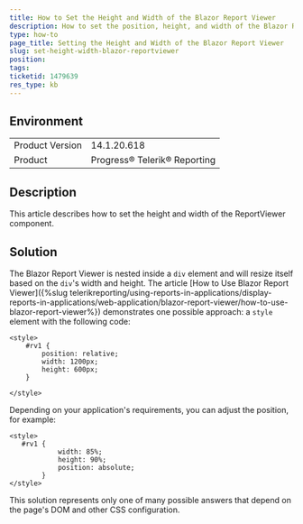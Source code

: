 ```yaml
---
title: How to Set the Height and Width of the Blazor Report Viewer
description: How to set the position, height, and width of the Blazor Report Viewer
type: how-to
page_title: Setting the Height and Width of the Blazor Report Viewer
slug: set-height-width-blazor-reportviewer
position: 
tags: 
ticketid: 1479639
res_type: kb
---
```


## Environment
<table>
	<tbody>
		<tr>
			<td>Product Version</td>
			<td>14.1.20.618</td>
		</tr>
		<tr>
			<td>Product</td>
			<td>Progress® Telerik® Reporting</td>
		</tr>
	</tbody>
</table>


## Description
This article describes how to set the height and width of the ReportViewer component.

## Solution
The Blazor Report Viewer is nested inside a `div` element and will resize itself based on the `div`'s width and height. 
The article [How to Use Blazor Report Viewer]({%slug telerikreporting/using-reports-in-applications/display-reports-in-applications/web-application/blazor-report-viewer/how-to-use-blazor-report-viewer%}) demonstrates one possible approach: 
a `style` element with the following code:

```
<style>
    #rv1 {
        position: relative;
        width: 1200px;
        height: 600px;
    }

</style>
```
Depending on your application's requirements, you can adjust the position, for example:

```
<style>
   #rv1 {
            width: 85%;
            height: 90%;
            position: absolute;
        }
</style>
```
This solution represents only one of many possible answers that depend on the page's DOM and other CSS configuration. 

